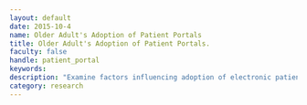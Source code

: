 ```yaml
---
layout: default
date: 2015-10-4
name: Older Adult's Adoption of Patient Portals
title: Older Adult's Adoption of Patient Portals.
faculty: false
handle: patient_portal
keywords: 
description: "Examine factors influencing adoption of electronic patient portals by lower-income older adults in North Carolina. Develop understanding of issues around use of portals by proxy caregivers. <br /><br /> Researcher: Celine Latulipe in collaboration with researchers at Wake Forest Medical School"
category: research
---
```

